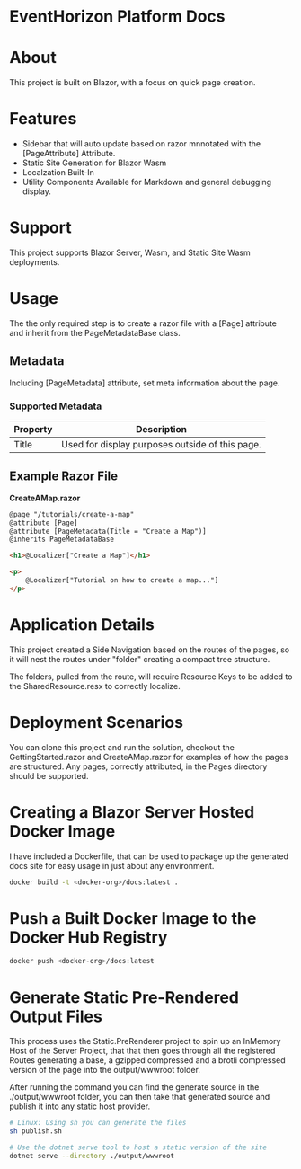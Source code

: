 # EventHorizon Platform Docs

# About 

This project is built on Blazor, with a focus on quick page creation. 

# Features

- Sidebar that will auto update based on razor mnnotated with the [PageAttribute] Attribute.
- Static Site Generation for Blazor Wasm
- Localzation Built-In
- Utility Components Available for Markdown and general debugging display.

# Support

This project supports Blazor Server, Wasm, and Static Site Wasm deployments.

# Usage

The the only required step is to create a razor file with a [Page] attribute and inherit from the PageMetadataBase class.

## Metadata

Including [PageMetadata] attribute, set meta information about the page.

### Supported Metadata

Property | Description
--- | ---
Title | Used for display purposes outside of this page.

## Example Razor File

**CreateAMap.razor**
~~~ html
@page "/tutorials/create-a-map"
@attribute [Page]
@attribute [PageMetadata(Title = "Create a Map")]
@inherits PageMetadataBase

<h1>@Localizer["Create a Map"]</h1>

<p>
    @Localizer["Tutorial on how to create a map..."]
</p>

~~~

# Application Details

This project created a Side Navigation based on the routes of the pages, so it will nest the routes under "folder" creating a compact tree structure. 

The folders, pulled from the route, will require Resource Keys to be added to the SharedResource.resx to correctly localize.

# Deployment Scenarios

You can clone this project and run the solution, checkout the GettingStarted.razor and CreateAMap.razor for examples of how the pages are structured. Any pages, correctly attributed, in the Pages directory should be supported.

# Creating a Blazor Server Hosted Docker Image

I have included a Dockerfile, that can be used to package up the generated docs site for easy usage in just about any environment.

~~~ bash
docker build -t <docker-org>/docs:latest .
~~~

# Push a Built Docker Image to the Docker Hub Registry

~~~ bash
docker push <docker-org>/docs:latest
~~~

# Generate Static Pre-Rendered Output Files

This process uses the Static.PreRenderer project to spin up an InMemory Host of the Server Project, that that then goes through all the registered Routes generating a base, a gzipped compressed and a brotli compressed version of the page into the output/wwwroot folder.

After running the command you can find the generate source in the ./output/wwwroot folder, you can then take that generated source and publish it into any static host provider.

~~~ bash
# Linux: Using sh you can generate the files
sh publish.sh
~~~

~~~ bash
# Use the dotnet serve tool to host a static version of the site
dotnet serve --directory ./output/wwwroot
~~~
